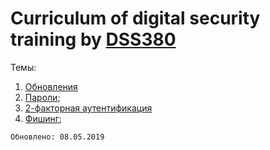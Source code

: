 # Curriculum of digital security training by [DSS380](https://www.facebook.com/dss380org)

Темы:
1. [Обновления](/updates.md)
2. [Пароли](/password.md);
3. [2-факторная аутентификация](/2fa.md)
4. [Фишинг](/phishing.md);

`Обновлено: 08.05.2019`
